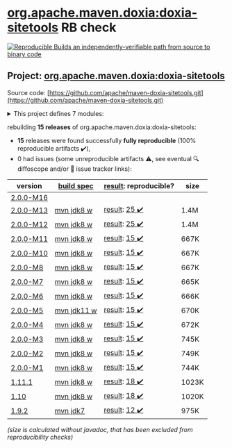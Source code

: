 [org.apache.maven.doxia:doxia-sitetools](https://central.sonatype.com/artifact/org.apache.maven.doxia/doxia-sitetools/versions) RB check
=======

[![Reproducible Builds](https://reproducible-builds.org/images/logos/rb.svg) an independently-verifiable path from source to binary code](https://reproducible-builds.org/)

## Project: [org.apache.maven.doxia:doxia-sitetools](https://central.sonatype.com/artifact/org.apache.maven.doxia/doxia-sitetools/versions)

Source code: [https://github.com/apache/maven-doxia-sitetools.git](https://github.com/apache/maven-doxia-sitetools.git)

<details><summary>This project defines 7 modules:</summary>

* [org.apache.maven.doxia:doxia-decoration-model](https://central.sonatype.com/artifact/org.apache.maven.doxia/doxia-decoration-model/2.0.0-M13)
* [org.apache.maven.doxia:doxia-doc-renderer](https://central.sonatype.com/artifact/org.apache.maven.doxia/doxia-doc-renderer/2.0.0-M13)
* [org.apache.maven.doxia:doxia-integration-tools](https://central.sonatype.com/artifact/org.apache.maven.doxia/doxia-integration-tools/2.0.0-M13)
* [org.apache.maven.doxia:doxia-site-model](https://central.sonatype.com/artifact/org.apache.maven.doxia/doxia-site-model/2.0.0-M13)
* [org.apache.maven.doxia:doxia-site-renderer](https://central.sonatype.com/artifact/org.apache.maven.doxia/doxia-site-renderer/2.0.0-M13)
* [org.apache.maven.doxia:doxia-sitetools](https://central.sonatype.com/artifact/org.apache.maven.doxia/doxia-sitetools/2.0.0-M13)
* [org.apache.maven.doxia:doxia-skin-model](https://central.sonatype.com/artifact/org.apache.maven.doxia/doxia-skin-model/2.0.0-M13)
</details>

rebuilding **15 releases** of org.apache.maven.doxia:doxia-sitetools:
- **15** releases were found successfully **fully reproducible** (100% reproducible artifacts :heavy_check_mark:),
- 0 had issues (some unreproducible artifacts :warning:, see eventual :mag: diffoscope and/or :memo: issue tracker links):

| version | [build spec](/BUILDSPEC.md) | [result](https://reproducible-builds.org/docs/jvm/): reproducible? | size |
| -- | --------- | ------ | -- |
| [2.0.0-M16](https://central.sonatype.com/artifact/org.apache.maven.doxia/doxia-sitetools/2.0.0-M16/pom) | | | |
| [2.0.0-M13](https://central.sonatype.com/artifact/org.apache.maven.doxia/doxia-sitetools/2.0.0-M13/pom) | [mvn jdk8 w](doxia-sitetools-2.0.0-M13.buildspec) | [result](doxia-sitetools-2.0.0-M13.buildinfo): [25 :heavy_check_mark: ](doxia-sitetools-2.0.0-M13.buildcompare) | 1.4M |
| [2.0.0-M12](https://central.sonatype.com/artifact/org.apache.maven.doxia/doxia-sitetools/2.0.0-M12/pom) | [mvn jdk8 w](doxia-sitetools-2.0.0-M12.buildspec) | [result](doxia-sitetools-2.0.0-M12.buildinfo): [25 :heavy_check_mark: ](doxia-sitetools-2.0.0-M12.buildcompare) | 1.4M |
| [2.0.0-M11](https://central.sonatype.com/artifact/org.apache.maven.doxia/doxia-sitetools/2.0.0-M11/pom) | [mvn jdk8 w](doxia-sitetools-2.0.0-M11.buildspec) | [result](doxia-sitetools-2.0.0-M11.buildinfo): [15 :heavy_check_mark: ](doxia-sitetools-2.0.0-M11.buildcompare) | 667K |
| [2.0.0-M10](https://central.sonatype.com/artifact/org.apache.maven.doxia/doxia-sitetools/2.0.0-M10/pom) | [mvn jdk8 w](doxia-sitetools-2.0.0-M10.buildspec) | [result](doxia-sitetools-2.0.0-M10.buildinfo): [15 :heavy_check_mark: ](doxia-sitetools-2.0.0-M10.buildcompare) | 667K |
| [2.0.0-M8](https://central.sonatype.com/artifact/org.apache.maven.doxia/doxia-sitetools/2.0.0-M8/pom) | [mvn jdk8 w](doxia-sitetools-2.0.0-M8.buildspec) | [result](doxia-sitetools-2.0.0-M8.buildinfo): [15 :heavy_check_mark: ](doxia-sitetools-2.0.0-M8.buildcompare) | 667K |
| [2.0.0-M7](https://central.sonatype.com/artifact/org.apache.maven.doxia/doxia-sitetools/2.0.0-M7/pom) | [mvn jdk8 w](doxia-sitetools-2.0.0-M7.buildspec) | [result](doxia-sitetools-2.0.0-M7.buildinfo): [15 :heavy_check_mark: ](doxia-sitetools-2.0.0-M7.buildcompare) | 665K |
| [2.0.0-M6](https://central.sonatype.com/artifact/org.apache.maven.doxia/doxia-sitetools/2.0.0-M6/pom) | [mvn jdk8 w](doxia-sitetools-2.0.0-M6.buildspec) | [result](doxia-sitetools-2.0.0-M6.buildinfo): [15 :heavy_check_mark: ](doxia-sitetools-2.0.0-M6.buildcompare) | 666K |
| [2.0.0-M5](https://central.sonatype.com/artifact/org.apache.maven.doxia/doxia-sitetools/2.0.0-M5/pom) | [mvn jdk11 w](doxia-sitetools-2.0.0-M5.buildspec) | [result](doxia-sitetools-2.0.0-M5.buildinfo): [15 :heavy_check_mark: ](doxia-sitetools-2.0.0-M5.buildcompare) | 670K |
| [2.0.0-M4](https://central.sonatype.com/artifact/org.apache.maven.doxia/doxia-sitetools/2.0.0-M4/pom) | [mvn jdk8 w](doxia-sitetools-2.0.0-M4.buildspec) | [result](doxia-sitetools-2.0.0-M4.buildinfo): [15 :heavy_check_mark: ](doxia-sitetools-2.0.0-M4.buildcompare) | 672K |
| [2.0.0-M3](https://central.sonatype.com/artifact/org.apache.maven.doxia/doxia-sitetools/2.0.0-M3/pom) | [mvn jdk8 w](doxia-sitetools-2.0.0-M3.buildspec) | [result](doxia-sitetools-2.0.0-M3.buildinfo): [15 :heavy_check_mark: ](doxia-sitetools-2.0.0-M3.buildcompare) | 745K |
| [2.0.0-M2](https://central.sonatype.com/artifact/org.apache.maven.doxia/doxia-sitetools/2.0.0-M2/pom) | [mvn jdk8 w](doxia-sitetools-2.0.0-M2.buildspec) | [result](doxia-sitetools-2.0.0-M2.buildinfo): [15 :heavy_check_mark: ](doxia-sitetools-2.0.0-M2.buildcompare) | 749K |
| [2.0.0-M1](https://central.sonatype.com/artifact/org.apache.maven.doxia/doxia-sitetools/2.0.0-M1/pom) | [mvn jdk8 w](doxia-sitetools-2.0.0-M1.buildspec) | [result](doxia-sitetools-2.0.0-M1.buildinfo): [15 :heavy_check_mark: ](doxia-sitetools-2.0.0-M1.buildcompare) | 744K |
| [1.11.1](https://central.sonatype.com/artifact/org.apache.maven.doxia/doxia-sitetools/1.11.1/pom) | [mvn jdk8 w](doxia-sitetools-1.11.1.buildspec) | [result](doxia-doc-renderer-1.11.1.buildinfo): [18 :heavy_check_mark: ](doxia-doc-renderer-1.11.1.buildcompare) | 1023K |
| [1.10](https://central.sonatype.com/artifact/org.apache.maven.doxia/doxia-sitetools/1.10/pom) | [mvn jdk8 w](doxia-sitetools-1.10.buildspec) | [result](doxia-doc-renderer-1.10.buildinfo): [18 :heavy_check_mark: ](doxia-doc-renderer-1.10.buildcompare) | 1020K |
| [1.9.2](https://central.sonatype.com/artifact/org.apache.maven.doxia/doxia-sitetools/1.9.2/pom) | [mvn jdk7](doxia-sitetools-1.9.2.buildspec) | [result](doxia-doc-renderer-1.9.2.buildinfo): [12 :heavy_check_mark: ](doxia-doc-renderer-1.9.2.buildcompare) | 975K |

<i>(size is calculated without javadoc, that has been excluded from reproducibility checks)</i>
